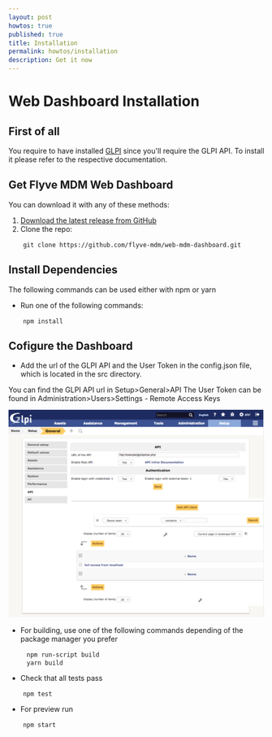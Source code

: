 ```yaml
---
layout: post
howtos: true
published: true
title: Installation
permalink: howtos/installation
description: Get it now
---
```

# Web Dashboard Installation

## First of all

You require to have installed [GLPI](http://glpi-project.org/?lang=en) since you'll require the GLPI API. To install it please refer to the respective documentation.

## Get Flyve MDM Web Dashboard

You can download it with any of these methods:

1. [Download the latest release from GitHub](https://github.com/flyve-mdm/web-mdm-dashboard/releases)
2. Clone the repo:

```console
    git clone https://github.com/flyve-mdm/web-mdm-dashboard.git
```

## Install Dependencies

The following commands can be used either with npm or yarn

* Run one of the following commands:

```console
    npm install
```

## Cofigure the Dashboard

* Add the url of the GLPI API and the User Token in the config.json file, which is located in the src directory.

You can find the GLPI API url in Setup>General>API
The User Token can be found in Administration>Users>Settings - Remote Access Keys

![GLPI](https://raw.githubusercontent.com/Naylin15/Screenshots/master/dashboard-legacy/api-legacy-dashboard.png)

* For building, use one of the following commands depending of the package manager you prefer
 
```console
     npm run-script build
     yarn build
```

* Check that all tests pass

```console
    npm test
```

* For preview run 

```console
    npm start 
```

